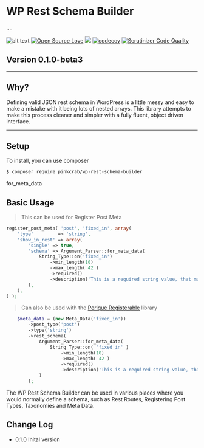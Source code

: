 # WP Rest Schema Builder

....

![alt text](https://img.shields.io/badge/Current_Version-0.1.0-yellow.svg?style=flat " ") 
[![Open Source Love](https://badges.frapsoft.com/os/mit/mit.svg?v=102)]()
![](https://github.com/Pink-Crab/Perique-Route/workflows/GitHub_CI/badge.svg " ")
[![codecov](https://codecov.io/gh/Pink-Crab/Perique-Route/branch/master/graph/badge.svg?token=4yEceIaSFP)](https://codecov.io/gh/Pink-Crab/Perique-Route) [![Scrutinizer Code Quality](https://scrutinizer-ci.com/g/Pink-Crab/Perique-Route/badges/quality-score.png?b=master)](https://scrutinizer-ci.com/g/Pink-Crab/Perique-Route/?branch=master)

## Version 0.1.0-beta3 ##

****

## Why? ##

Defining valid JSON rest schema in WordPress is a little messy and easy to make a mistake with it being lots of nested arrays. This library attempts to make this process cleaner and simpler with a fully fluent, object driven interface.

****

## Setup ##

To install, you can use composer
```bash
$ composer require pinkcrab/wp-rest-schema-builder
```
for_meta_data
## Basic Usage ##

> This can be used for Register Post Meta
```php
register_post_meta( 'post', 'fixed_in', array(
    'type'         => 'string',
    'show_in_rest' => array(
        'single' => true,
        'schema' => Argument_Parser::for_meta_data(
            String_Type::on('fixed_in')
                ->min_length(10)
                ->max_length( 42 )
                ->required()
                ->description('This is a required string value, that must be between 10 and 42 chars long.')
        ),
    ),
) );
```
> Can also be used with the [Perique Registerable](https://github.com/Pink-Crab/Perique-Registerables) library
```php
    $meta_data = (new Meta_Data('fixed_in'))
        ->post_type('post')
        ->type('string')
        ->rest_schema(
            Argument_Parser::for_meta_data(
                String_Type::on( 'fixed_in' )
                    ->min_length(10)
                    ->max_length( 42 )
                    ->required()
                    ->description('This is a required string value, that must be between 10 and 42 chars long.')
            )
        );
```


The WP Rest Schema Builder can be used in various places where you would normally define a schema, such as Rest Routes, Registering Post Types, Taxonomies and Meta Data.

## Change Log ##
* 0.1.0 Inital version